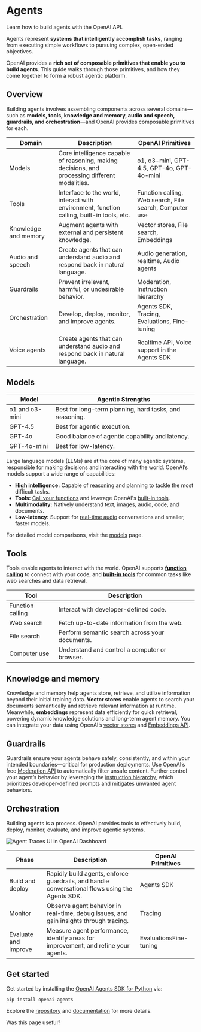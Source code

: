 Agents
======

Learn how to build agents with the OpenAI API.

Agents represent **systems that intelligently accomplish tasks**, ranging from executing simple workflows to pursuing complex, open-ended objectives.

OpenAI provides a **rich set of composable primitives that enable you to build agents**. This guide walks through those primitives, and how they come together to form a robust agentic platform.

Overview
--------

Building agents involves assembling components across several domains—such as **models, tools, knowledge and memory, audio and speech, guardrails, and orchestration**—and OpenAI provides composable primitives for each.

|Domain|Description|OpenAI Primitives|
|---|---|---|
|Models|Core intelligence capable of reasoning, making decisions, and processing different modalities.|o1, o3-mini, GPT-4.5, GPT-4o, GPT-4o-mini|
|Tools|Interface to the world, interact with environment, function calling, built-in tools, etc.|Function calling, Web search, File search, Computer use|
|Knowledge and memory|Augment agents with external and persistent knowledge.|Vector stores, File search, Embeddings|
|Audio and speech|Create agents that can understand audio and respond back in natural language.|Audio generation, realtime, Audio agents|
|Guardrails|Prevent irrelevant, harmful, or undesirable behavior.|Moderation, Instruction hierarchy|
|Orchestration|Develop, deploy, monitor, and improve agents.|Agents SDK, Tracing, Evaluations, Fine-tuning|
|Voice agents|Create agents that can understand audio and respond back in natural language.|Realtime API, Voice support in the Agents SDK|

Models
------

|Model|Agentic Strengths|
|---|---|
|o1 and o3-mini|Best for long-term planning, hard tasks, and reasoning.|
|GPT-4.5|Best for agentic execution.|
|GPT-4o|Good balance of agentic capability and latency.|
|GPT-4o-mini|Best for low-latency.|

Large language models (LLMs) are at the core of many agentic systems, responsible for making decisions and interacting with the world. OpenAI’s models support a wide range of capabilities:

* **High intelligence:** Capable of [reasoning](/docs/guides/reasoning) and planning to tackle the most difficult tasks.
* **Tools:** [Call your functions](/docs/guides/function-calling) and leverage OpenAI's [built-in tools](/docs/guides/tools).
* **Multimodality:** Natively understand text, images, audio, code, and documents.
* **Low-latency:** Support for [real-time audio](/docs/guides/realtime) conversations and smaller, faster models.

For detailed model comparisons, visit the [models](/docs/models) page.

Tools
-----

Tools enable agents to interact with the world. OpenAI supports [**function calling**](/docs/guides/function-calling) to connect with your code, and [**built-in tools**](/docs/guides/tools) for common tasks like web searches and data retrieval.

|Tool|Description|
|---|---|
|Function calling|Interact with developer-defined code.|
|Web search|Fetch up-to-date information from the web.|
|File search|Perform semantic search across your documents.|
|Computer use|Understand and control a computer or browser.|

Knowledge and memory
--------------------

Knowledge and memory help agents store, retrieve, and utilize information beyond their initial training data. **Vector stores** enable agents to search your documents semantically and retrieve relevant information at runtime. Meanwhile, **embeddings** represent data efficiently for quick retrieval, powering dynamic knowledge solutions and long-term agent memory. You can integrate your data using OpenAI’s [vector stores](/docs/guides/retrieval#vector-stores) and [Embeddings API](/docs/guides/embeddings).

Guardrails
----------

Guardrails ensure your agents behave safely, consistently, and within your intended boundaries—critical for production deployments. Use OpenAI’s free [Moderation API](/docs/guides/moderation) to automatically filter unsafe content. Further control your agent’s behavior by leveraging the [instruction hierarchy](https://openai.github.io/openai-agents-python/guardrails/), which prioritizes developer-defined prompts and mitigates unwanted agent behaviors.

Orchestration
-------------

Building agents is a process. OpenAI provides tools to effectively build, deploy, monitor, evaluate, and improve agentic systems.

![Agent Traces UI in OpenAI Dashboard](https://cdn.openai.com/API/docs/images/orchestration.png)

|Phase|Description|OpenAI Primitives|
|---|---|---|
|Build and deploy|Rapidly build agents, enforce guardrails, and handle conversational flows using the Agents SDK.|Agents SDK|
|Monitor|Observe agent behavior in real-time, debug issues, and gain insights through tracing.|Tracing|
|Evaluate and improve|Measure agent performance, identify areas for improvement, and refine your agents.|EvaluationsFine-tuning|

Get started
-----------

Get started by installing the [OpenAI Agents SDK for Python](https://github.com/openai/openai-agents-python) via:

```text
pip install openai-agents
```

Explore the [repository](https://github.com/openai/openai-agents-python) and [documentation](https://openai.github.io/openai-agents-python/) for more details.

Was this page useful?
